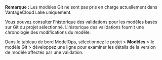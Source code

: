 **Remarque :** Les modèles Git ne sont pas pris en charge actuellement dans VantageCloud Lake uniquement.

Vous pouvez consulter l'historique des validations pour les modèles basés sur Git du projet sélectionné. L'historique des validations fournit une chronologie des modifications du modèle.

Dans le tableau de bord ModelOps, sélectionnez le projet \> **Modèles** \> le modèle Git \> développez une ligne pour examiner les détails de la version de modèle affectés par une validation.
